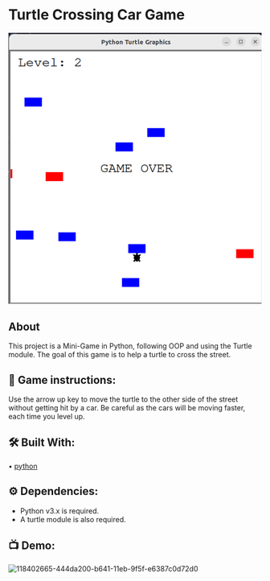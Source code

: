 # Turtle Crossing Car Game
![image](turtle-scrossing-car.png)

## About
This project is a Mini-Game in Python, following OOP and using the Turtle module. The goal of this game is to help a turtle to cross the street.

## 📝 Game instructions:
Use the arrow up key to move the turtle to the other side of the street without getting hit by a car.
Be careful as the cars will be moving faster, each time you level up.

## 🛠 Built With:
• [python](https://www.python.org/downloads)

## ⚙️ Dependencies:
+ Python v3.x is required.
+ A turtle module is also required.

## 📺 Demo:
![118402665-444da200-b641-11eb-9f5f-e6387c0d72d0](https://user-images.githubusercontent.com/128680209/228138315-b0ad12fe-92c1-4a5f-ae83-e9e184d38308.gif)